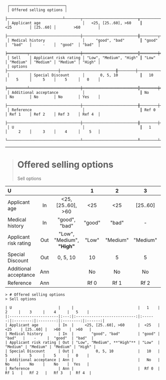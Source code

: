 ```text
 ┌─────────────────────────┐
 │ Offered selling options │
 ├─────────────────────────┴───────┬─────────────────────────╥───────────────────┬──────────┬───────────────────┐
 │ Applicant age                   │   <25, [25..60], >60    ║        <25        │ [25..60] │        >60        │
 ├─────────────────────────────────┼─────────────────────────╫────────┬──────────┼──────────┼──────────┬────────┤
 │ Medical history                 │     "good", "bad"       ║ "good" │  "bad"   │     -    │  "good"  │ "bad"  │
 ╞═════════╤═══════════════════════╪═════════════════════════╬════════╪══════════╪══════════╪══════════╪════════╡
 │ Sell    │ Applicant risk rating │ "Low", "Medium", "High" ║ "Low"  │ "Medium" │ "Medium" │ "Medium" │ "High" │
 │ options ├───────────────────────┼─────────────────────────╫────────┼──────────┼──────────┼──────────┼────────┤
 │         │ Special Discount      │       0, 5, 10          ║   10   │    5     │     5    │    5     │   0    │
 ╞═════════╧═══════════════════════╪═════════════════════════╬════════╪══════════╪══════════╪══════════╪════════╡
 │ Additional acceptance           │                         ║ No     │ No       │ No       │ No       │ Yes    │
 ├─────────────────────────────────┼─────────────────────────╫────────┼──────────┼──────────┼──────────┼────────┤
 │ Reference                       │                         ║ Ref 0  │ Ref 1    │ Ref 2    │ Ref 3    │ Ref 4  │
 ├─────────────────────────────────┼─────────────────────────╫────────┼──────────┼──────────┼──────────┼────────┤
 │ U                               │                         ║   1    │     2    │     3    │    4     │    5   │
 └─────────────────────────────────┴─────────────────────────╨────────┴──────────┴──────────┴──────────┴────────┘
```

---

> # Offered selling options
> Sell options

| U                     |     |                             |   1    |    2     |    3     |    4     |   5    |
|:----------------------|:---:|:---------------------------:|:------:|:--------:|:--------:|:--------:|:------:|
| Applicant age         | In  |     <25, [25..60], >60      |  <25   |   <25    | [25..60] |   >60    |  >60   |
| Medical history       | In  |        "good", "bad"        | "good" |  "bad"   |    -     |  "good"  | "bad"  |
| Applicant risk rating | Out | "Low", "Medium", **"High"** | "Low"  | "Medium" | "Medium" | "Medium" | "High" |
| Special Discount      | Out |          0, 5, 10           |   10   |    5     |    5     |    5     |   0    |
| Additional acceptance | Ann |                             |   No   |    No    |    No    |    No    |  Yes   |
| Reference             | Ann |                             |  Rf 0  |   Rf 1   |   Rf 2   |   Rf 3   |  Rf 4  |

```text
> # Offered selling options
> Sell options

| U                     |     |                             |   1    |    2     |    3     |    4     |   5    |
|:----------------------|:---:|:---------------------------:|:------:|:--------:|:--------:|:--------:|:------:|
| Applicant age         | In  |     <25, [25..60], >60      |  <25   |   <25    | [25..60] |   >60    |  >60   |
| Medical history       | In  |        "good", "bad"        | "good" |  "bad"   |    -     |  "good"  | "bad"  |
| Applicant risk rating | Out | "Low", "Medium", **"High"** | "Low"  | "Medium" | "Medium" | "Medium" | "High" |
| Special Discount      | Out |          0, 5, 10           |   10   |    5     |    5     |    5     |   0    |
| Additional acceptance | Ann |                             |   No   |    No    |    No    |    No    |  Yes   |
| Reference             | Ann |                             |  Rf 0  |   Rf 1   |   Rf 2   |   Rf 3   |  Rf 4  |
```
